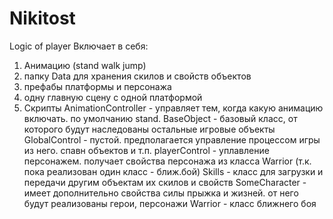 # Nikitost
Logic of player
Включает в себя:
1) Анимацию (stand walk jump)
2) папку Data для хранения скилов и свойств объектов
3) префабы платформы и персонажа
4) одну главную сцену с одной платформой
5) Скрипты
AnimationController - управляет тем, когда какую анимацию включать. по умолчанию stand.
BaseObject - базовый класс, от которого будут наследованы остальные игровые объекты
GlobalControl - пустой. предполагается управление процессом игры из него. спавн объектов и т.п.
playerControl - уплавление персонажем. получает свойства персонажа из класса Warrior (т.к. пока реализован один класс - ближ.бой)
Skills - класс для загрузки и передачи другим объектам их скилов и свойств
SomeCharacter - имеет дополнительно свойства силы прыжка и жизней. от него будут реализованы герои, персонажи
Warrior - класс ближнего боя

